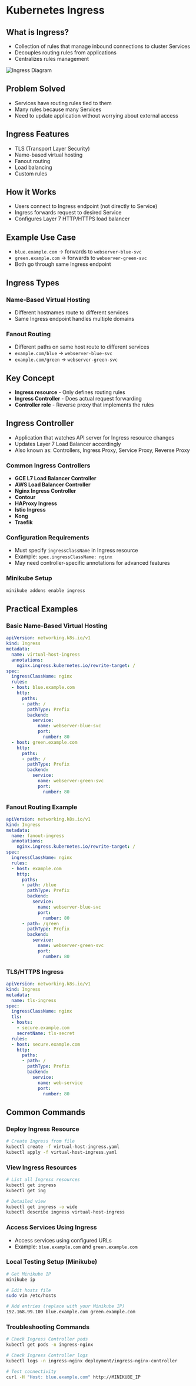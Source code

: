 # Kubernetes Ingress

## What is Ingress?
- Collection of rules that manage inbound connections to cluster Services
- Decouples routing rules from applications
- Centralizes rules management

![Ingress Diagram](/static/img/kubernetes/ingress.png)

## Problem Solved
- Services have routing rules tied to them
- Many rules because many Services
- Need to update application without worrying about external access

## Ingress Features
- TLS (Transport Layer Security)
- Name-based virtual hosting
- Fanout routing
- Load balancing
- Custom rules

## How it Works
- Users connect to Ingress endpoint (not directly to Service)
- Ingress forwards request to desired Service
- Configures Layer 7 HTTP/HTTPS load balancer

## Example Use Case
- `blue.example.com` → forwards to `webserver-blue-svc`
- `green.example.com` → forwards to `webserver-green-svc`
- Both go through same Ingress endpoint

## Ingress Types

### Name-Based Virtual Hosting
- Different hostnames route to different services
- Same Ingress endpoint handles multiple domains

### Fanout Routing
- Different paths on same host route to different services
- `example.com/blue` → `webserver-blue-svc`
- `example.com/green` → `webserver-green-svc`

## Key Concept
- **Ingress resource** - Only defines routing rules
- **Ingress Controller** - Does actual request forwarding
- **Controller role** - Reverse proxy that implements the rules

## Ingress Controller
- Application that watches API server for Ingress resource changes
- Updates Layer 7 Load Balancer accordingly
- Also known as: Controllers, Ingress Proxy, Service Proxy, Reverse Proxy

### Common Ingress Controllers
- **GCE L7 Load Balancer Controller**
- **AWS Load Balancer Controller**
- **Nginx Ingress Controller**
- **Contour**
- **HAProxy Ingress**
- **Istio Ingress**
- **Kong**
- **Traefik**

### Configuration Requirements
- Must specify `ingressClassName` in Ingress resource
- Example: `spec.ingressClassName: nginx`
- May need controller-specific annotations for advanced features

### Minikube Setup
```bash
minikube addons enable ingress
```

## Practical Examples

### Basic Name-Based Virtual Hosting
```yaml
apiVersion: networking.k8s.io/v1
kind: Ingress
metadata:
  name: virtual-host-ingress
  annotations:
    nginx.ingress.kubernetes.io/rewrite-target: /
spec:
  ingressClassName: nginx
  rules:
  - host: blue.example.com
    http:
      paths:
      - path: /
        pathType: Prefix
        backend:
          service:
            name: webserver-blue-svc
            port:
              number: 80
  - host: green.example.com
    http:
      paths:
      - path: /
        pathType: Prefix
        backend:
          service:
            name: webserver-green-svc
            port:
              number: 80
```

### Fanout Routing Example
```yaml
apiVersion: networking.k8s.io/v1
kind: Ingress
metadata:
  name: fanout-ingress
  annotations:
    nginx.ingress.kubernetes.io/rewrite-target: /
spec:
  ingressClassName: nginx
  rules:
  - host: example.com
    http:
      paths:
      - path: /blue
        pathType: Prefix
        backend:
          service:
            name: webserver-blue-svc
            port:
              number: 80
      - path: /green
        pathType: Prefix
        backend:
          service:
            name: webserver-green-svc
            port:
              number: 80
```

### TLS/HTTPS Ingress
```yaml
apiVersion: networking.k8s.io/v1
kind: Ingress
metadata:
  name: tls-ingress
spec:
  ingressClassName: nginx
  tls:
  - hosts:
    - secure.example.com
    secretName: tls-secret
  rules:
  - host: secure.example.com
    http:
      paths:
      - path: /
        pathType: Prefix
        backend:
          service:
            name: web-service
            port:
              number: 80
```

## Common Commands

### Deploy Ingress Resource
```bash
# Create Ingress from file
kubectl create -f virtual-host-ingress.yaml
kubectl apply -f virtual-host-ingress.yaml
```

### View Ingress Resources
```bash
# List all Ingress resources
kubectl get ingress
kubectl get ing

# Detailed view
kubectl get ingress -o wide
kubectl describe ingress virtual-host-ingress
```

### Access Services Using Ingress
- Access services using configured URLs
- Example: `blue.example.com` and `green.example.com`

### Local Testing Setup (Minikube)
```bash
# Get Minikube IP
minikube ip

# Edit hosts file
sudo vim /etc/hosts

# Add entries (replace with your Minikube IP)
192.168.99.100 blue.example.com green.example.com
```

### Troubleshooting Commands
```bash
# Check Ingress Controller pods
kubectl get pods -n ingress-nginx

# Check Ingress Controller logs
kubectl logs -n ingress-nginx deployment/ingress-nginx-controller

# Test connectivity
curl -H "Host: blue.example.com" http://MINIKUBE_IP
```

